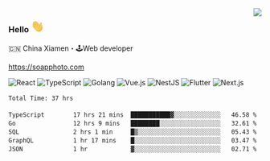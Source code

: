 <img align="right" src="https://github-readme-stats.vercel.app/api?username=yiiu&show_icons=false&bg_color=30,e96443,904e95&title_color=fff&text_color=fff" />

### Hello <img src="https://raw.githubusercontent.com/ABSphreak/ABSphreak/master/gifs/Hi.gif" width="26px" />
 
🇨🇳 China Xiamen・🕹Web developer

https://soapphoto.com

<p align="left"><img src="https://cdn.svgporn.com/logos/react.svg" alt="React" width="32" height="32"/> <img src="https://cdn.svgporn.com/logos/typescript-icon.svg" alt="TypeScript" width="32" height="32"/> <img src="https://cdn.svgporn.com/logos/gopher.svg" alt="Golang" width="32" height="32"/> <img src="https://cdn.svgporn.com/logos/vue.svg" alt="Vue.js" width="32" height="32"/> <img src="https://cdn.svgporn.com/logos/nestjs.svg" alt="NestJS" width="32" height="32"/> <img src="https://cdn.svgporn.com/logos/flutter.svg" alt="Flutter" width="32" height="32"/> <img src="https://cdn.svgporn.com/logos/nextjs-icon.svg" alt="Next.js" width="32" height="32"/></p>


<!--START_SECTION:waka-->

```txt
Total Time: 37 hrs

TypeScript        17 hrs 21 mins  ███████████▓░░░░░░░░░░░░░   46.58 %
Go                12 hrs 9 mins   ████████░░░░░░░░░░░░░░░░░   32.61 %
SQL               2 hrs 1 min     █▒░░░░░░░░░░░░░░░░░░░░░░░   05.43 %
GraphQL           1 hr 17 mins    █░░░░░░░░░░░░░░░░░░░░░░░░   03.47 %
JSON              1 hr            ▓░░░░░░░░░░░░░░░░░░░░░░░░   02.71 %
```

<!--END_SECTION:waka-->
